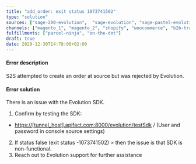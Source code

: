 ```yaml
---
title: "add_order: exit status 1073741502"
type: "solution"
sources: ["sage-200-evolution",  "sage-evolution", "sage-pastel-evolution" ]
channels: ["magento_1", "magento_2", "shopify", "woocommerce", "b2b-trade-store", "takealot"]
fulfillments: ["parcel-ninja", "on-the-dot"]
draft: true
date: 2020-12-30T14:78:00+02:00 
---
```

<!-- Action: add_order -->
#### Error description
S2S attempted to create an order at source but was rejected by Evolution.

#### Error solution
There is an issue with the Evolution SDK.
1. Confirm by testing the SDK: 
- [https://[tunnel_host].apifact.com:8000/evolution/testSdk](https://[tunnel_host].apifact.com:8000/evolution/testSdk) / (User and password in console source settings)
2. If status false (exit status -1073741502) > then the issue is that SDK is non-functional. 
3. Reach out to Evolution support for further assistance
